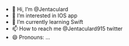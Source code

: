 - 👋 Hi, I’m @Jentaculard
- 👀 I’m interested in IOS app
- 🌱 I’m currently learning Swift
- 📫 How to reach me @Jentaculard915 twitter
- 😄 Pronouns: ...

